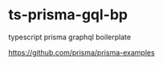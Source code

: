 # ts-prisma-gql-bp
typescript prisma graphql boilerplate

https://github.com/prisma/prisma-examples
